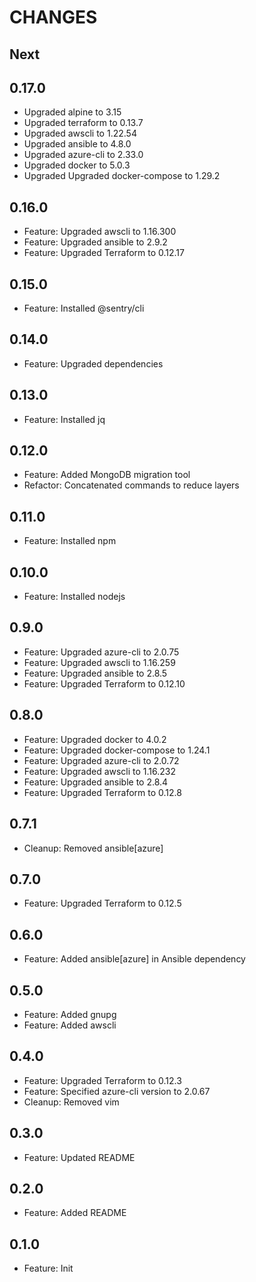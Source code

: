 # CHANGES

## Next
## 0.17.0
- Upgraded alpine to 3.15
- Upgraded terraform to 0.13.7
- Upgraded awscli to 1.22.54
- Upgraded ansible to 4.8.0
- Upgraded azure-cli to 2.33.0
- Upgraded docker to 5.0.3
- Upgraded Upgraded docker-compose to 1.29.2

## 0.16.0

- Feature: Upgraded awscli to 1.16.300
- Feature: Upgraded ansible to 2.9.2
- Feature: Upgraded Terraform to 0.12.17

## 0.15.0

- Feature: Installed @sentry/cli

## 0.14.0

- Feature: Upgraded dependencies

## 0.13.0

- Feature: Installed jq

## 0.12.0

- Feature: Added MongoDB migration tool
- Refactor: Concatenated commands to reduce layers

## 0.11.0

- Feature: Installed npm

## 0.10.0

- Feature: Installed nodejs

## 0.9.0

- Feature: Upgraded azure-cli to 2.0.75
- Feature: Upgraded awscli to 1.16.259
- Feature: Upgraded ansible to 2.8.5
- Feature: Upgraded Terraform to 0.12.10

## 0.8.0

- Feature: Upgraded docker to 4.0.2
- Feature: Upgraded docker-compose to 1.24.1
- Feature: Upgraded azure-cli to 2.0.72
- Feature: Upgraded awscli to 1.16.232
- Feature: Upgraded ansible to 2.8.4
- Feature: Upgraded Terraform to 0.12.8

## 0.7.1

- Cleanup: Removed ansible[azure]

## 0.7.0

- Feature: Upgraded Terraform to 0.12.5

## 0.6.0

- Feature: Added ansible[azure] in Ansible dependency

## 0.5.0

- Feature: Added gnupg
- Feature: Added awscli

## 0.4.0

- Feature: Upgraded Terraform to 0.12.3
- Feature: Specified azure-cli version to 2.0.67
- Cleanup: Removed vim

## 0.3.0

- Feature: Updated README

## 0.2.0

- Feature: Added README

## 0.1.0

- Feature: Init
